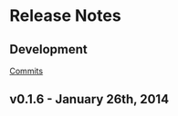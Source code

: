 # Release Notes

## Development

[Commits](https://github.com/jhudson8/gulp-web-modules/compare/v0.1.6...master)

## v0.1.6 - January 26th, 2014
